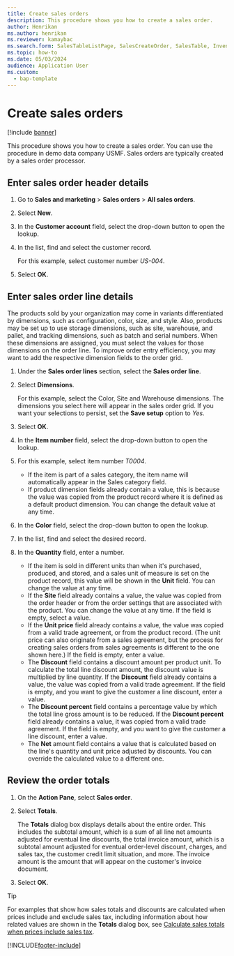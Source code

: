 ```yaml
---
title: Create sales orders
description: This procedure shows you how to create a sales order. 
author: Henrikan
ms.author: henrikan
ms.reviewer: kamaybac
ms.search.form: SalesTableListPage, SalesCreateOrder, SalesTable, InventDimParmFixed, InventProductDimensionLookup, SalesTotals, SalesTableDelete, SalesTableListPagePreviewPage, SalesUpdateRemain
ms.topic: how-to
ms.date: 05/03/2024
audience: Application User
ms.custom: 
  - bap-template
---
```


# Create sales orders

[!include [banner](../../includes/banner.md)]

This procedure shows you how to create a sales order. You can use the procedure in demo data company USMF. Sales orders are typically created by a sales order processor.

## Enter sales order header details

1. Go to **Sales and marketing** \> **Sales orders** \> **All sales orders**.
2. Select **New**.
3. In the **Customer account** field, select the drop-down button to open the lookup.
4. In the list, find and select the customer record.

    For this example, select customer number *US-004*.

5. Select **OK**.

## Enter sales order line details

The products sold by your organization may come in variants differentiated by dimensions, such as configuration, color, size, and style. Also, products may be set up to use storage dimensions, such as site, warehouse, and pallet, and tracking dimensions, such as batch and serial numbers. When these dimensions are assigned, you must select the values for those dimensions on the order line. To improve order entry efficiency, you may want to add the respective dimension fields to the order grid.

1. Under the **Sales order lines** section, select the **Sales order line**.
2. Select **Dimensions**.

    For this example, select the Color, Site and Warehouse dimensions. The dimensions you select here will appear in the sales order grid. If you want your selections to persist, set the **Save setup** option to *Yes*.

3. Select **OK**.
4. In the **Item number** field, select the drop-down button to open the lookup.
5. For this example, select item number *T0004*.

    - If the item is part of a sales category, the item name will automatically appear in the Sales category field.
    - If product dimension fields already contain a value, this is because the value was copied from the product record where it is defined as a default product dimension. You can change the default value at any time.

6. In the **Color** field, select the drop-down button to open the lookup.
7. In the list, find and select the desired record.
8. In the **Quantity** field, enter a number.

    - If the item is sold in different units than when it's purchased, produced, and stored, and a sales unit of measure is set on the product record, this value will be shown in the **Unit** field. You can change the value at any time.
    - If the **Site** field already contains a value, the value was copied from the order header or from the order settings that are associated with the product. You can change the value at any time. If the field is empty, select a value.
    - If the **Unit price** field already contains a value, the value was copied from a valid trade agreement, or from the product record. (The unit price can also originate from a sales agreement, but the process for creating sales orders from sales agreements is different to the one shown here.) If the field is empty, enter a value.
    - The **Discount** field contains a discount amount per product unit. To calculate the total line discount amount, the discount value is multiplied by line quantity. If the **Discount** field already contains a value, the value was copied from a valid trade agreement. If the field is empty, and you want to give the customer a line discount, enter a value.
    - The **Discount percent** field contains a percentage value by which the total line gross amount is to be reduced. If the **Discount percent** field already contains a value, it was copied from a valid trade agreement. If the field is empty, and you want to give the customer a line discount, enter a value.
    - The **Net** amount field contains a value that is calculated based on the line's quantity and unit price adjusted by discounts. You can override the calculated value to a different one.

## Review the order totals

1. On the **Action Pane**, select **Sales order**.
2. Select **Totals**.

    The **Totals** dialog box displays details about the entire order. This includes the subtotal amount, which is a sum of all line net amounts adjusted for eventual line discounts, the total invoice amount, which is a subtotal amount adjusted for eventual order-level discount, charges, and sales tax, the customer credit limit situation, and more. The invoice amount is the amount that will appear on the customer's invoice document.

3. Select **OK**.

> [!TIP]
> For examples that show how sales totals and discounts are calculated when prices include and exclude sales tax, including information about how related values are shown in the **Totals** dialog box, see [Calculate sales totals when prices include sales tax](../sales-tax-calculation.md).

[!INCLUDE[footer-include](../../../includes/footer-banner.md)]
